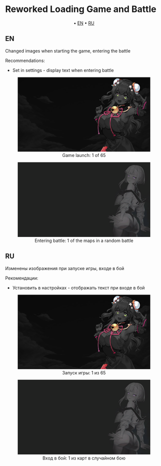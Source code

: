 # Reworked Loading Game and Battle

<p align="center">
	&bull; <a href="#en">EN</a> &bull; <a href="#ru">RU</a> 
</p>

## EN

Changed images when starting the game, entering the battle

Recommendations:
- Set in settings - display text when entering battle

<figure style="text-align: center;">
  <img src="./assets/images/1ofgame.png" alt="Preview"/>
  <figcaption>Game launch: 1 of 65</figcaption>
</figure>
<figure style="text-align: center;">
  <img src="./assets/images/1ofmaps.png" alt="Preview"/>
  <figcaption>Entering battle: 1 of the maps in a random battle</figcaption>
</figure>

## RU

Изменены изображения при запуске игры, входе в бой

Рекомендации:
- Установить в настройках - отображать текст при входе в бой

<figure style="text-align: center;">
  <img src="./assets/images/1ofgame.png" alt="Preview"/>
  <figcaption>Запуск игры: 1 из 65</figcaption>
</figure>
<figure style="text-align: center;">
  <img src="./assets/images/1ofmaps.png" alt="Preview"/>
  <figcaption>Вход в бой: 1 из карт в случайном бою</figcaption>
</figure>